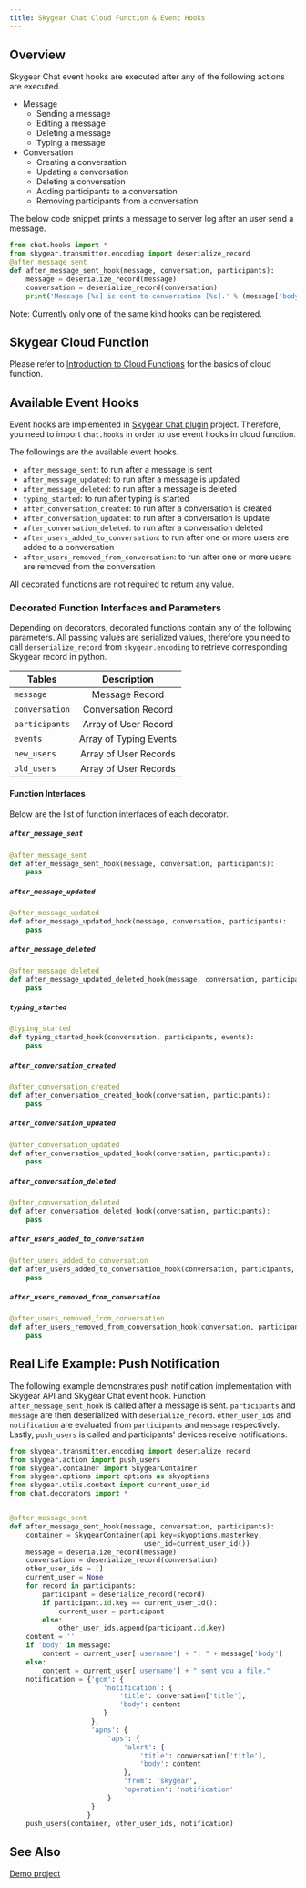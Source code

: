 ```yaml
---
title: Skygear Chat Cloud Function & Event Hooks
---
```


## Overview
Skygear Chat event hooks are executed after any of the following actions are executed.

- Message
    - Sending a message
    - Editing a message
    - Deleting a message
    - Typing a message
- Conversation
    - Creating a conversation
    - Updating a conversation
    - Deleting a conversation
    - Adding participants to a conversation
    - Removing participants from a conversation

The below code snippet prints a message to server log after an user send a message.

```python
from chat.hooks import *
from skygear.transmitter.encoding import deserialize_record
@after_message_sent
def after_message_sent_hook(message, conversation, participants):
    message = deserialize_record(message)
    conversation = deserialize_record(conversation)
    print('Message [%s] is sent to conversation [%s].' % (message['body'], conversation['title']))
```

Note: Currently only one of the same kind hooks can be registered.

## Skygear Cloud Function
Please refer to [Introduction to Cloud Functions](https://docs.skygear.io/guides/cloud-function/intro-and-deployment/) for the basics of cloud function.

## Available Event Hooks
Event hooks are implemented in [Skygear Chat plugin](https://github.com/skygeario/chat) project. Therefore, you need to import `chat.hooks` in order to use event hooks in cloud function.

The followings are the available event hooks.

- `after_message_sent`: to run after a message is sent
- `after_message_updated`: to run after a message is updated
- `after_message_deleted`: to run after a message is deleted
- `typing_started`: to run after typing is started
- `after_conversation_created`: to run after a conversation is created
- `after_conversation_updated`: to run after a conversation is update
- `after_conversation_deleted`: to run after a conversation deleted
- `after_users_added_to_conversation`: to run after one or more users are added to a conversation
- `after_users_removed_from_conversation`: to run after one or more users are removed from the conversation

All decorated functions are not required to return any value.


### Decorated Function Interfaces and Parameters

Depending on decorators, decorated functions contain any of the following parameters. All passing values are serialized values, therefore you need to call `derserialize_record` from `skygear.encoding` to retrieve corresponding Skygear record in python.

| Tables        | Description            |
| ------------- |:----------------------:|
| `message`     | Message Record         |
| `conversation`| Conversation Record    |
| `participants`| Array of User Record   |
| `events`      | Array of Typing Events |
| `new_users`   | Array of User Records  |
| `old_users`   | Array of User Records  |


#### Function Interfaces
Below are the list of function interfaces of each decorator.

##### `after_message_sent`
```python
@after_message_sent
def after_message_sent_hook(message, conversation, participants):
    pass
```
##### `after_message_updated`
```python
@after_message_updated
def after_message_updated_hook(message, conversation, participants):
    pass
```
##### `after_message_deleted`
```python
@after_message_deleted
def after_message_updated_deleted_hook(message, conversation, participants):
    pass
```
##### `typing_started`
```python
@typing_started
def typing_started_hook(conversation, participants, events):
    pass
```
##### `after_conversation_created`
```python
@after_conversation_created
def after_conversation_created_hook(conversation, participants):
    pass
```
##### `after_conversation_updated`
```python
@after_conversation_updated
def after_conversation_updated_hook(conversation, participants):
    pass
```
##### `after_conversation_deleted`
```python
@after_conversation_deleted
def after_conversation_deleted_hook(conversation, participants):
    pass
```
##### `after_users_added_to_conversation`
```python
@after_users_added_to_conversation
def after_users_added_to_conversation_hook(conversation, participants, new_users):
    pass
```
##### `after_users_removed_from_conversation`
```python
@after_users_removed_from_conversation
def after_users_removed_from_conversation_hook(conversation, participants, old_users):
    pass
```


## Real Life Example: Push Notification
The following example demonstrates push notification implementation with Skygear API and Skygear Chat event hook. Function `after_message_sent_hook` is called after a message is sent. `participants` and `message` are then deserialized with `deserialize_record`. `other_user_ids` and `notification` are evaluated from `participants` and `message` respectively. Lastly, `push_users` is called and participants' devices receive notifications.

```python
from skygear.transmitter.encoding import deserialize_record
from skygear.action import push_users
from skygear.container import SkygearContainer
from skygear.options import options as skyoptions
from skygear.utils.context import current_user_id
from chat.decorators import *


@after_message_sent
def after_message_sent_hook(message, conversation, participants):
    container = SkygearContainer(api_key=skyoptions.masterkey,
                                 user_id=current_user_id())
    message = deserialize_record(message)
    conversation = deserialize_record(conversation)
    other_user_ids = []
    current_user = None
    for record in participants:
        participant = deserialize_record(record)
        if participant.id.key == current_user_id():
            current_user = participant
        else:
            other_user_ids.append(participant.id.key)
    content = ''
    if 'body' in message:
        content = current_user['username'] + ": " + message['body']
    else:
        content = current_user['username'] + " sent you a file."
    notification = {'gcm': {
                       'notification': {
                           'title': conversation['title'],
                           'body': content
                       }
                    },
                    'apns': {
                        'aps': {
                            'alert': {
                                'title': conversation['title'],
                                'body': content
                            },
                            'from': 'skygear',
                            'operation': 'notification'
                        }
                    }
                   }
    push_users(container, other_user_ids, notification)
```


## See Also
[Demo project](https://github.com/skygear-demo/cloud-chat-demo-py)
